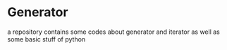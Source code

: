 # Generator
a repository contains some codes about generator and iterator as well as some basic stuff of python
